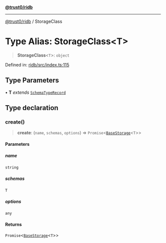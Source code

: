 [**@trust0/ridb**](../README.md)

***

[@trust0/ridb](../README.md) / StorageClass

# Type Alias: StorageClass\<T\>

> **StorageClass**\<`T`\>: `object`

Defined in: [ridb/src/index.ts:115](https://github.com/trust0-project/RIDB/blob/7f0087e9f423cbf535f1e1b37f7c3396c3242992/packages/ridb/src/index.ts#L115)

## Type Parameters

• **T** *extends* [`SchemaTypeRecord`](SchemaTypeRecord.md)

## Type declaration

### create()

> **create**: (`name`, `schemas`, `options`) => `Promise`\<[`BaseStorage`](../classes/BaseStorage.md)\<`T`\>\>

#### Parameters

##### name

`string`

##### schemas

`T`

##### options

`any`

#### Returns

`Promise`\<[`BaseStorage`](../classes/BaseStorage.md)\<`T`\>\>
